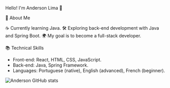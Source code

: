 Hello! I'm Anderson Lima 👋

🎯 About Me

☕ Currently learning Java.
🛠️ Exploring back-end development with Java and Spring Boot.
🌍 My goal is to become a full-stack developer.


📚 Technical Skills

- Front-end: React, HTML, CSS, JavaScript.
- Back-end: Java, Spring Framework.
- Languages: Portuguese (native), English (advanced), French (beginner).


![Anderson GitHub stats](https://github-readme-stats.vercel.app/api?username=Anders0nlima&show_icons=true&theme=radical)
